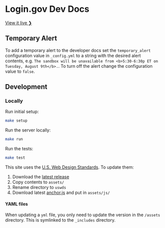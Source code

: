 # Login.gov Dev Docs

[View it live ❯](https://developers.login.gov/)

## Temporary Alert

To add a temporary alert to the developer docs set the `temporary_alert` configuration value in `_config.yml` to a string with the desired alert contents, e.g. `The sandbox will be unavailable from <b>5:30-6:30p ET on Tuesday, August 9th</b>.`. To turn off the alert change the configuration value to `false`.

## Development

### Locally

Run initial setup:

```sh
make setup
```

Run the server locally:

```sh
make run
```

Run the tests:

```sh
make test
```

This site uses the [U.S. Web Design Standards](https://standards.usa.gov). To update them:

1. Download the [latest release](https://standards.usa.gov/download)
2. Copy contents to `assets/`
3. Rename directory to `uswds`
4. Download latest [anchor.js](https://github.com/bryanbraun/anchorjs) and put in `assets/js/`

#### YAML files

When updating a `yml` file, you only need to update the version in the `/assets` directory. This is symlinked to the `_includes` directory.
